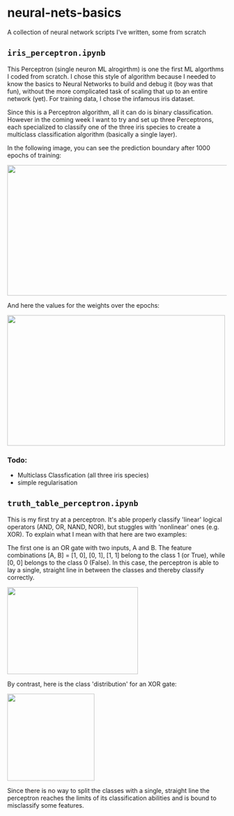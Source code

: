 # neural-nets-basics
A collection of neural network scripts I've written, some from scratch

## `iris_perceptron.ipynb`

This Perceptron (single neuron ML alrogirthm) is one the first ML algorthms I coded from scratch. I chose this style of algorithm because I needed to know the basics to Neural Networks to build and debug it (boy was that fun), without the more complicated task of scaling that up to an entire network (yet). For training data, I chose the infamous iris dataset.

Since this is a Perceptron algorithm, all it can do is binary classification. However in the coming week I want to try and set up three Perceptrons, each specialized to classify one of the three iris species to create a multiclass classification algorithm (basically a single layer).

In the following image, you can see the prediction boundary after 1000 epochs of training:

<img src="./decision_boundary.png" width="600" height="300">

And here the values for the weights over the epochs:

<img src="./weight_values.png" width="500" height="300">


### Todo:
* Multiclass Classfication (all three iris species)
* simple regularisation

## `truth_table_perceptron.ipynb`

This is my first try at a perceptron. It's able properly classify 'linear' logical operators (AND, OR, NAND, NOR), but stuggles with 'nonlinear' ones (e.g. XOR). To explain what I mean with that here are two examples:

The first one is an OR gate with two inputs, A and B. The feature combinations \[A, B] = [1, 0], [0, 1], [1, 1] belong to the class 1 (or True), while \[0, 0] belongs to the class 0 (False). In this case, the perceptron is able to lay a single, straight line in between the classes and thereby classify correctly.

<img src="./classification_OR.png" width="300" height="200">


By contrast, here is the class 'distribution' for an XOR gate:

<img src="./classification_XOR.png" width="200" height="200">


Since there is no way to split the classes with a single, straight line the perceptron reaches the limits of its classification abilities and is bound to misclassify some features.
